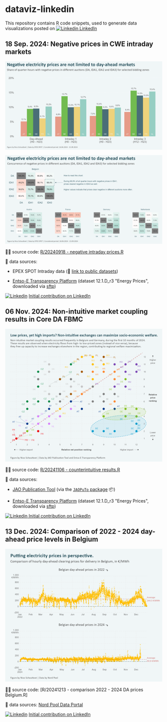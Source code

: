 # dataviz-linkedin

This repository contains R code snippets, used to generate data visualizations posted on [![Linkedin](https://cdn4.iconfinder.com/data/icons/social-media-flat-7/64/Social-media_LinkedIn-16.png) LinkedIn](https://www.linkedin.com/in/nicoschoutteet/ "External link to LinkedIn profile")

## 18 Sep. 2024: Negative prices in CWE intraday markets

![](output/20240918%20-%20occurrence%20of%20negative%20prices.png)

![](output/20240918%20-%20concurrence%20of%20negative%20prices.png)

👩‍💻 source code: [R/20240918 - negative intraday prices.R](R/20240918%20-%20negative%20intraday%20prices.R)

🔢 data sources:

-   EPEX SPOT Intraday data (🔗 [link to public datasets](https://www.epexspot.com/en/market-data))

-   [Entso-E Transparency Platform](https://newtransparency.entsoe.eu/) (dataset 12.1.D_r3 "Energy Prices", downloaded via [sftp](https://transparency.entsoe.eu/content/static_content/Static%20content/knowledge%20base/SFTP-Transparency_Docs.html))

[![Linkedin](https://cdn4.iconfinder.com/data/icons/social-media-flat-7/64/Social-media_LinkedIn-16.png)](#0 "External link to LinkedIn contribution") [Initial contribution on LinkedIn](https://www.linkedin.com/posts/nicoschoutteet_did-you-know-negative-electricity-market-activity-7242049959141728257-9GJu? "External link to LinkedIn contribution")

## 06 Nov. 2024: Non-intuitive market coupling results in Core DA FBMC

![](output/20241106%20-%20Core%20prices%20and%20net%20positions%20monthly%20ranking.png)

👩‍💻 source code: [R/20241106 - counterintuitive results.R](R/20241106%20-%20counterintuitive%20results.R)

🔢 data sources:

-   [JAO Publication Tool](https://publicationtool.jao.eu/core/) (via the [`JAOPuTo` package](https://github.com/nicoschoutteet/JAOPuTo/) 📦)

-   [Entso-E Transparency Platform](https://newtransparency.entsoe.eu/) (dataset 12.1.D_r3 "Energy Prices", downloaded via [sftp](https://transparency.entsoe.eu/content/static_content/Static%20content/knowledge%20base/SFTP-Transparency_Docs.html))

[![Linkedin](https://cdn4.iconfinder.com/data/icons/social-media-flat-7/64/Social-media_LinkedIn-16.png) Initial contribution on LinkedIn](https://www.linkedin.com/posts/nicoschoutteet_electricity-flows-from-low-priced-to-high-priced-activity-7259951574125350913-CElP? "External link to LinkedIn contribution")

## 13 Dec. 2024: Comparison of 2022 - 2024 day-ahead price levels in Belgium

![](output/20241213%20-%20comparison%202022%20-%202024%20DA%20prices%20Belgium.png)

👩‍💻 source code: [R/20241213 - comparison 2022 - 2024 DA prices Belgium.R]

🔢 data sources: [Nord Pool Data Portal](https://data.nordpoolgroup.com/auction/day-ahead/prices?deliveryDate=latest&currency=EUR&aggregation=DeliveryPeriod&deliveryAreas=BE,FR,GER,NL)

[![Linkedin](https://cdn4.iconfinder.com/data/icons/social-media-flat-7/64/Social-media_LinkedIn-16.png)](#0 "External link to LinkedIn contribution") [Initial contribution on LinkedIn](https://www.linkedin.com/posts/nicoschoutteet_wholesale-electricity-prices-are-increasing-activity-7273268935750307841-G7Vr?utm_source=share&utm_medium=member_desktop)
